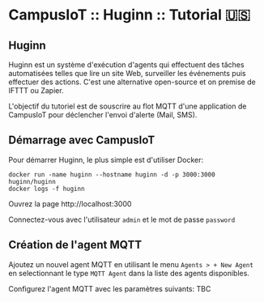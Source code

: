 # CampusIoT :: Huginn :: Tutorial :us:

## Huginn
Huginn est un système d'exécution d'agents qui effectuent des tâches automatisées telles que lire un site Web, surveiller les événements puis effectuer des actions. C'est une alternative open-source et on premise de IFTTT ou Zapier.

L'objectif du tutoriel est de souscrire au flot MQTT d'une application de CampusIoT pour déclencher l'envoi d'alerte (Mail, SMS).

## Démarrage avec CampusIoT

Pour démarrer Huginn, le plus simple est d'utiliser Docker:

```
docker run -name huginn --hostname huginn -d -p 3000:3000 huginn/huginn
docker logs -f huginn
```

Ouvrez la page http://localhost:3000

Connectez-vous avec l'utilisateur `admin` et le mot de passe `password`

## Création de l'agent MQTT

Ajoutez un nouvel agent MQTT en utilisant le menu `Agents > + New Agent` en selectionnant le type `MQTT Agent` dans la liste des agents disponibles.

Configurez l'agent MQTT avec les paramètres suivants: TBC
